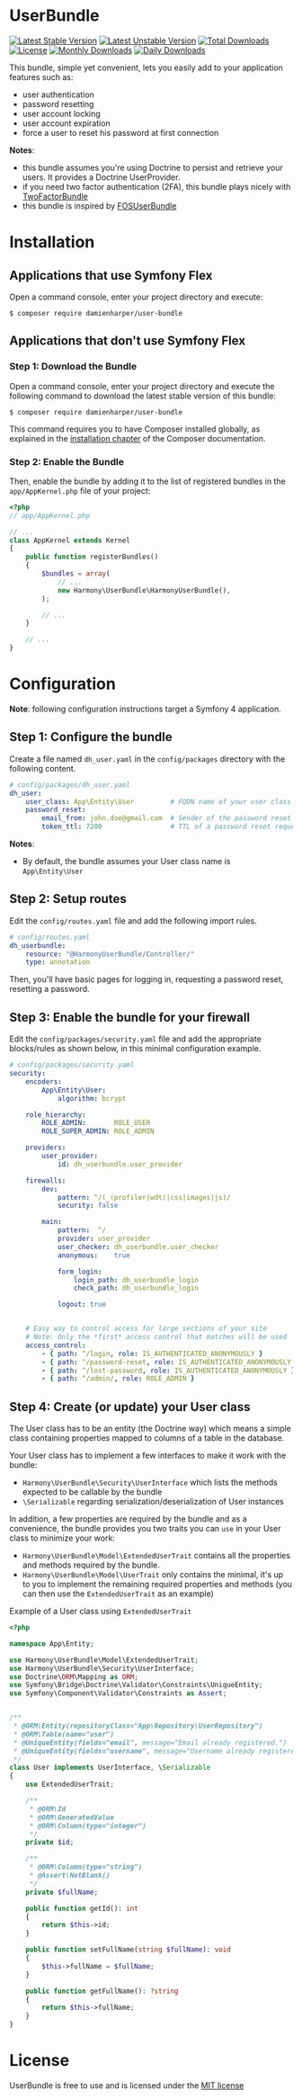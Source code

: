 # UserBundle 

[![Latest Stable Version](https://poser.pugx.org/damienharper/user-bundle/v/stable)](https://packagist.org/packages/damienharper/user-bundle)
[![Latest Unstable Version](https://poser.pugx.org/damienharper/user-bundle/v/unstable)](https://packagist.org/packages/damienharper/user-bundle)
[![Total Downloads](https://poser.pugx.org/damienharper/user-bundle/downloads)](https://packagist.org/packages/damienharper/user-bundle)
[![License](https://poser.pugx.org/damienharper/user-bundle/license)](https://packagist.org/packages/damienharper/user-bundle)
[![Monthly Downloads](https://poser.pugx.org/damienharper/user-bundle/d/monthly)](https://packagist.org/packages/damienharper/user-bundle)
[![Daily Downloads](https://poser.pugx.org/damienharper/user-bundle/d/daily)](https://packagist.org/packages/damienharper/user-bundle)


This bundle, simple yet convenient, lets you easily add to your application features such as:
- user authentication
- password resetting
- user account locking
- user account expiration
- force a user to reset his password at first connection

**Notes**: 
- this bundle assumes you're using Doctrine to persist and retrieve your users. It provides a Doctrine UserProvider.
- if you need two factor authentication (2FA), this bundle plays nicely with [TwoFactorBundle](https://github.com/scheb/two-factor-bundle)
- this bundle is inspired by [FOSUserBundle](https://github.com/FriendsOfSymfony/FOSUserBundle.git)


Installation
============

Applications that use Symfony Flex
----------------------------------

Open a command console, enter your project directory and execute:

```console
$ composer require damienharper/user-bundle
```

Applications that don't use Symfony Flex
----------------------------------------

### Step 1: Download the Bundle

Open a command console, enter your project directory and execute the
following command to download the latest stable version of this bundle:

```console
$ composer require damienharper/user-bundle
```

This command requires you to have Composer installed globally, as explained
in the [installation chapter](https://getcomposer.org/doc/00-intro.md)
of the Composer documentation.

### Step 2: Enable the Bundle

Then, enable the bundle by adding it to the list of registered bundles
in the `app/AppKernel.php` file of your project:

```php
<?php
// app/AppKernel.php

// ...
class AppKernel extends Kernel
{
    public function registerBundles()
    {
        $bundles = array(
            // ...
            new Harmony\UserBundle\HarmonyUserBundle(),
        );

        // ...
    }

    // ...
}
```


Configuration
=============

**Note**: following configuration instructions target a Symfony 4 application.

## Step 1: Configure the bundle

Create a file named `dh_user.yaml` in the `config/packages` directory with the following content.

```yaml
# config/packages/dh_user.yaml
dh_user:
    user_class: App\Entity\User         # FQDN name of your user class
    password_reset:
        email_from: john.doe@gmail.com  # Sender of the password reset requests
        token_ttl: 7200                 # TTL of a password reset request
```

**Notes**:
- By default, the bundle assumes your User class name is `App\Entity\User`

## Step 2: Setup routes

Edit the `config/routes.yaml` file and add the following import rules.

```yaml
# config/routes.yaml
dh_userbundle:
    resource: "@HarmonyUserBundle/Controller/"
    type: annotation
```

Then, you'll have basic pages for logging in, requesting a password reset, resetting a password.

## Step 3: Enable the bundle for your firewall

Edit the `config/packages/security.yaml` file and add the appropriate blocks/rules as shown below, in this
minimal configuration example.

```yaml
# config/packages/security.yaml
security:
    encoders:
        App\Entity\User:
            algorithm: bcrypt

    role_hierarchy:
        ROLE_ADMIN:       ROLE_USER
        ROLE_SUPER_ADMIN: ROLE_ADMIN

    providers:
        user_provider:
            id: dh_userbundle.user_provider

    firewalls:
        dev:
            pattern: ^/(_(profiler|wdt)|css|images|js)/
            security: false

        main:
            pattern:  ^/
            provider: user_provider
            user_checker: dh_userbundle.user_checker
            anonymous:    true

            form_login:
                login_path: dh_userbundle_login
                check_path: dh_userbundle_login

            logout: true


    # Easy way to control access for large sections of your site
    # Note: Only the *first* access control that matches will be used
    access_control:
        - { path: ^/login, role: IS_AUTHENTICATED_ANONYMOUSLY }
        - { path: ^/password-reset, role: IS_AUTHENTICATED_ANONYMOUSLY }
        - { path: ^/lost-password, role: IS_AUTHENTICATED_ANONYMOUSLY }
        - { path: ^/admin/, role: ROLE_ADMIN }
```

## Step 4: Create (or update) your User class

The User class has to be an entity (the Doctrine way) which means a simple class containing properties mapped to columns
of a table in the database. 

Your User class has to implement a few interfaces to make it work with the bundle:
- `Harmony\UserBundle\Security\UserInterface` which lists the methods expected to be callable by the bundle
- `\Serializable` regarding serialization/deserialization of User instances

In addition, a few properties are required by the bundle and as a convenience, the bundle provides you two traits you 
can `use` in your User class to minimize your work:
- `Harmony\UserBundle\Model\ExtendedUserTrait` contains all the properties and methods required by the bundle.
- `Harmony\UserBundle\Model\UserTrait` only contains the minimal, it's up to you to implement the remaining required properties 
and methods (you can then use the `ExtendedUserTrait` as an example)  

Example of a User class using `ExtendedUserTrait`
```php
<?php

namespace App\Entity;

use Harmony\UserBundle\Model\ExtendedUserTrait;
use Harmony\UserBundle\Security\UserInterface;
use Doctrine\ORM\Mapping as ORM;
use Symfony\Bridge\Doctrine\Validator\Constraints\UniqueEntity;
use Symfony\Component\Validator\Constraints as Assert;


/**
 * @ORM\Entity(repositoryClass="App\Repository\UserRepository")
 * @ORM\Table(name="user")
 * @UniqueEntity(fields="email", message="Email already registered.")
 * @UniqueEntity(fields="username", message="Username already registered.")
 */
class User implements UserInterface, \Serializable
{
    use ExtendedUserTrait;

    /**
     * @ORM\Id
     * @ORM\GeneratedValue
     * @ORM\Column(type="integer")
     */
    private $id;

    /**
     * @ORM\Column(type="string")
     * @Assert\NotBlank()
     */
    private $fullName;

    public function getId(): int
    {
        return $this->id;
    }

    public function setFullName(string $fullName): void
    {
        $this->fullName = $fullName;
    }

    public function getFullName(): ?string
    {
        return $this->fullName;
    }
}
```




License
=======

UserBundle is free to use and is licensed under the [MIT license](http://www.opensource.org/licenses/mit-license.php)
